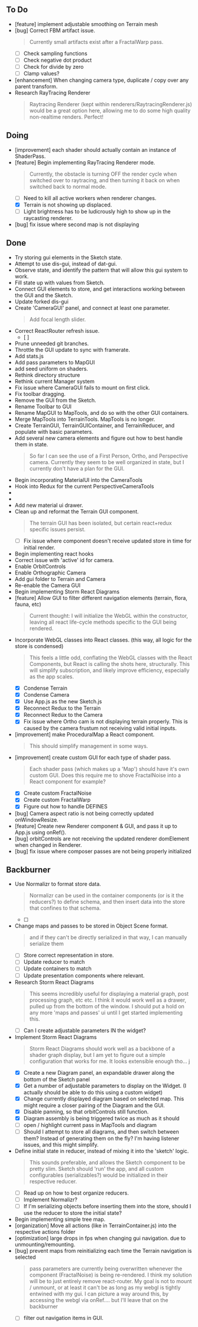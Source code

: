 ## To Do

- [feature] implement adjustable smoothing on Terrain mesh
- [bug] Correct FBM artifact issue.
    > Currently small artifacts exist after a FractalWarp pass.
    * [ ] Check sampling functions
    * [ ] Check negative dot product
    * [ ] Check for divide by zero
    * [ ] Clamp values?
- [enhancement] When changing camera type, duplicate / copy over any parent transform.
- Research RayTracing Renderer
    > Raytracing Renderer (kept within renderers/RaytracingRenderer.js) would be a great option here, allowing me to do some high quality non-realtime renders. Perfect!

## Doing

- [improvement] each shader should actually contain an instance of ShaderPass.
- [feature] Begin implementing RayTracing Renderer mode.
    > Currently, the obstacle is turning OFF the render cycle when switched over to raytracing, and then turning it back on when switched back to normal mode.
    * [ ] Need to kill all active workers when renderer changes.
    * [x] Terrain is not showing up displaced.
    * [ ] Light brightness has to be ludicrously high to show up in the raycasting renderer.
- [bug] fix issue where second map is not displaying

## Done

- Try storing gui elements in the Sketch state.
- Attempt to use dis-gui, instead of dat-gui.
- Observe state, and identify the pattern that will allow this gui system to work.
- Fill state up with values from Sketch.
- Connect GUI elements to store, and get interactions working between the GUI and the Sketch.
- Update forked dis-gui
- Create 'CameraGUI' panel, and connect at least one parameter.
    > Add focal length slider.
- Correct ReactRouter refresh issue.
    * [ ] 
- Prune unneeded git branches.
- Throttle the GUI update to sync with framerate.
- Add stats.js
- Add pass parameters to MapGUI
- add seed uniform on shaders.
- Rethink directory structure
- Rethink current Manager system
- Fix issue where CameraGUI fails to mount on first click.
- Fix toolbar dragging.
- Remove the GUI from the Sketch.
- Rename Toolbar to GUI
- Rename MapGUI to MapTools, and do so with the other GUI containers.
- Merge MapTools into TerrainTools. MapTools is no longer.
- Create TerrainGUI, TerrainGUIContainer, and TerrainReducer, and populate with basic parameters.
- Add several new camera elements and figure out how to best handle them in state.
    > So far I can see the use of a First Person, Ortho, and Perspective camera. Currently they seem to be well organized in state, but I currently don't have a plan for the GUI.
- Begin incorporating MaterialUI into the CameraTools
- Hook into Redux for the current PerspectiveCameraTools
- 
- 
- Add new material ui drawer.
- Clean up and reformat the Terrain GUI component.
    > The terrain GUI has been isolated, but certain react+redux specific issues persist.
    * [ ] Fix issue where component doesn't receive updated store in time for initial render.
- Begin implementing react hooks
- Correct issue with 'active' id for camera.
- Enable OrbitControls
- Enable Orthographic Camera
- Add gui folder to Terrain and Camera
- Re-enable the Camera GUI
- Begin implementing Storm React Diagrams
- [feature] Allow GUI to filter different navigation elements (terrain, flora, fauna, etc)
    > Current thought: I will initialize the WebGL within the constructor, leaving all react life-cycle methods specific to the GUI being rendered. 
- Incorporate WebGL classes into React classes. (this way, all logic for the store is condensed)
    > This feels a little odd, conflating the WebGL classes with the React Components, but React is calling the shots here, structurally. This will simplify subscription, and likely improve efficiency, especially as the app scales.
    * [x] Condense Terrain
    * [x] Condense Camera
    * [x] Use App.js as the new Sketch.js
    * [x] Reconnect Redux to the Terrain
    * [x] Reconnect Redux to the Camera
    * [x] Fix issue where Ortho cam is not displaying terrain properly. This is caused by the camera frustum not receiving valid initial inputs.
- [improvement] make ProceduralMap a React component.
    > This should simplify management in some ways. 
- [improvement] create custom GUI for each type of shader pass.
    > Each shader pass (which makes up a 'Map') should have it's own custom  GUI. Does this require me to shove FractalNoise into a React component for example?
    * [x] Create custom FractalNoise
    * [x] Create custom FractalWarp
    * [x] Figure out how to handle DEFINES
- [bug] Camera aspect ratio is not being correctly updated onWindowResize.
- [feature] Create new Renderer component & GUI, and pass it up to App.js using onRef().
- [bug] orbitControls are not receiving the updated renderer domElement when changed in Renderer.
- [bug] fix issue where composer passes are not being properly initialized

## Backburner

- Use Normalizr to format store data.
    > Normalizr can be used in the container components (or is it the reducers?) to define schema, and then insert data into the store that confines to that schema.
    * [ ] 
- Change maps and passes to be stored in Object Scene format.
    > and if they can't be directly serialized in that way, I can manually serialize them
    * [ ] Store correct representation in store.
    * [ ] Update reducer to match
    * [ ] Update containers to match
    * [ ] Update presentation components where relevant.
- Research Storm React Diagrams
    > This seems incredibly useful for displaying a material graph, post processing graph, etc etc. I think it would work well as a drawer, pulled up from the bottom of the window. I should put a hold on any more 'maps and  passes' ui until I get started implementing this.
    * [ ] Can I create adjustable parameters IN the widget?
- Implement Storm React Diagrams
    > Storm React Diagrams should work well as a backbone of a shader graph display, but I am yet to figure out a simple configuration that works for me. It looks extensible enough tho... j
    * [x] Create a new Diagram panel, an expandable drawer along the bottom of the Sketch panel
    * [x] Get a number of adjustable parameters to display on the Widget. (I actually should be able to do this using a custom widget)
    * [x] Change currently displayed diagram based on selected map. This might require a closer pairing of the Diagram and the GUI.
    * [x] Disable panning, so that orbitControls still function.
    * [x] Diagram assembly is being triggered twice as much as it should
    * [ ] open / highlight current pass in MapTools and diagram
    * [ ] Should I attempt to store all diagrams, and then switch between them? Instead of generating them on the fly? I'm having listener issues, and this might simplify.
- Define initial state in reducer, instead of mixing it into the 'sketch' logic.
    > This sounds preferable, and allows the Sketch component to be pretty slim. Sketch should 'run' the app, and all custom configurables (serializables?) would be initialized in their respective reducer. 
    * [ ] Read up on how to best organize reducers.
    * [ ] Implement Normalizr?
    * [ ] If I'm serializing objects before inserting them into the store, should I use the reducer to store the initial state?
- Begin implementing simple tree map.
- [organization] Move all actions (like in TerrainContainer.js) into the respective actions folder
- [optimization] large drops in fps when changing gui navigation. due to unmounting/remounting.
- [bug] prevent maps from reinitializing each time the Terrain navigation is selected
    > pass parameters are currently being overwritten whenever the component (FractalNoise) is being re-rendered. I think my solution will be to just entirely remove react-router. My goal is not to mount / unmount, or at least it can't be as long as my webgl is tightly entwined with my gui. I can picture a way around this, by accessing the webgl via onRef.... but I'll leave that on the backburner
    * [ ] filter out navigation items in GUI.
